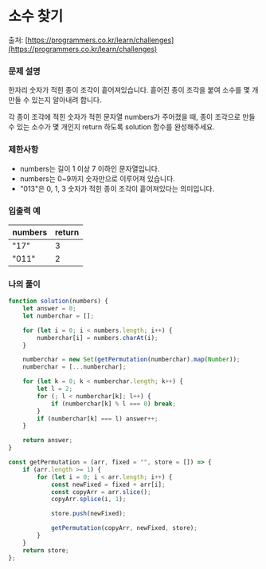 # 소수 찾기

출처: [https://programmers.co.kr/learn/challenges](https://programmers.co.kr/learn/challenges)

### 문제 설명

한자리 숫자가 적힌 종이 조각이 흩어져있습니다. 흩어진 종이 조각을 붙여 소수를 몇 개 만들 수 있는지 알아내려 합니다.

각 종이 조각에 적힌 숫자가 적힌 문자열 numbers가 주어졌을 때, 종이 조각으로 만들 수 있는 소수가 몇 개인지 return 하도록 solution 함수를 완성해주세요.

### 제한사항

-   numbers는 길이 1 이상 7 이하인 문자열입니다.
-   numbers는 0~9까지 숫자만으로 이루어져 있습니다.
-   "013"은 0, 1, 3 숫자가 적힌 종이 조각이 흩어져있다는 의미입니다.

### 입출력 예

| numbers | return |
| ------- | ------ |
| "17"    | 3      |
| "011"   | 2      |

### 나의 풀이

```javascript
function solution(numbers) {
    let answer = 0;
    let numberchar = [];

    for (let i = 0; i < numbers.length; i++) {
        numberchar[i] = numbers.charAt(i);
    }

    numberchar = new Set(getPermutation(numberchar).map(Number));
    numberchar = [...numberchar];

    for (let k = 0; k < numberchar.length; k++) {
        let l = 2;
        for (; l < numberchar[k]; l++) {
            if (numberchar[k] % l === 0) break;
        }
        if (numberchar[k] === l) answer++;
    }

    return answer;
}

const getPermutation = (arr, fixed = "", store = []) => {
    if (arr.length >= 1) {
        for (let i = 0; i < arr.length; i++) {
            const newFixed = fixed + arr[i];
            const copyArr = arr.slice();
            copyArr.splice(i, 1);

            store.push(newFixed);

            getPermutation(copyArr, newFixed, store);
        }
    }
    return store;
};
```
